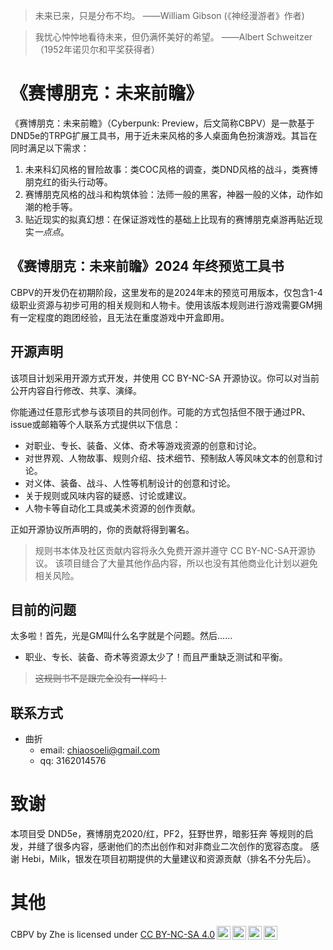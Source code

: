 > 未来已来，只是分布不均。
> 				——William Gibson (《神经漫游者》作者)

> 我忧心忡忡地看待未来，但仍满怀美好的希望。
> 				——Albert Schweitzer（1952年诺贝尔和平奖获得者）

# 《赛博朋克：未来前瞻》
《赛博朋克：未来前瞻》（Cyberpunk: Preview，后文简称CBPV）是一款基于DND5e的TRPG扩展工具书，用于近未来风格的多人桌面角色扮演游戏。其旨在同时满足以下需求：
1. 未来科幻风格的冒险故事：类COC风格的调查，类DND风格的战斗，类赛博朋克红的街头行动等。
2. 赛博朋克风格的战斗和构筑体验：法师一般的黑客，神器一般的义体，动作如潮的枪手等。
3. 贴近现实的拟真幻想：在保证游戏性的基础上比现有的赛博朋克桌游再贴近现实*一点点*。

## 《赛博朋克：未来前瞻》2024 年终预览工具书
CBPV的开发仍在初期阶段，这里发布的是2024年末的预览可用版本，仅包含1-4级职业资源与初步可用的相关规则和人物卡。使用该版本规则进行游戏需要GM拥有一定程度的跑团经验，且无法在重度游戏中开盒即用。

## 开源声明
该项目计划采用开源方式开发，并使用 CC BY-NC-SA 开源协议。你可以对当前公开内容自行修改、共享、演绎。

你能通过任意形式参与该项目的共同创作。可能的方式包括但不限于通过PR、issue或邮箱等个人联系方式提供以下信息：
- 对职业、专长、装备、义体、奇术等游戏资源的创意和讨论。
- 对世界观、人物故事、规则介绍、技术细节、预制敌人等风味文本的创意和讨论。
- 对义体、装备、战斗、人性等机制设计的创意和讨论。
- 关于规则或风味内容的疑惑、讨论或建议。
- 人物卡等自动化工具或美术资源的创作贡献。

正如开源协议所声明的，你的贡献将得到署名。
>规则书本体及社区贡献内容将永久免费开源并遵守 CC BY-NC-SA开源协议。
>该项目缝合了大量其他作品内容，所以也没有其他商业化计划以避免相关风险。

## 目前的问题
太多啦！首先，光是GM叫什么名字就是个问题。然后……
- 职业、专长、装备、奇术等资源太少了！而且严重缺乏测试和平衡。
> ~~这规则书不是跟完全没有一样吗！~~

## 联系方式
- 曲折
	- email: chiaosoeli@gmail.com
	- qq: 3162014576


# 致谢
本项目受 DND5e，赛博朋克2020/红，PF2，狂野世界，暗影狂奔 等规则的启发，并缝了很多内容，感谢他们的杰出创作和对非商业二次创作的宽容态度。
感谢 Hebi，Milk，银发在项目初期提供的大量建议和资源贡献（排名不分先后）。

# 其他

<p xmlns:cc="http://creativecommons.org/ns#" xmlns:dct="http://purl.org/dc/terms/"><span property="dct:title">CBPV</span> by <span property="cc:attributionName">Zhe</span> is licensed under <a href="https://creativecommons.org/licenses/by-nc-sa/4.0/?ref=chooser-v1" target="_blank" rel="license noopener noreferrer" style="display:inline-block;">CC BY-NC-SA 4.0<img style="height:22px!important;margin-left:3px;vertical-align:text-bottom;" src="https://mirrors.creativecommons.org/presskit/icons/cc.svg?ref=chooser-v1" alt=""><img style="height:22px!important;margin-left:3px;vertical-align:text-bottom;" src="https://mirrors.creativecommons.org/presskit/icons/by.svg?ref=chooser-v1" alt=""><img style="height:22px!important;margin-left:3px;vertical-align:text-bottom;" src="https://mirrors.creativecommons.org/presskit/icons/nc.svg?ref=chooser-v1" alt=""><img style="height:22px!important;margin-left:3px;vertical-align:text-bottom;" src="https://mirrors.creativecommons.org/presskit/icons/sa.svg?ref=chooser-v1" alt=""></a></p>
